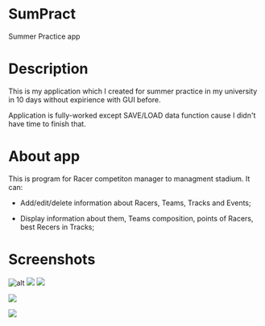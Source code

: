 # SumPract
Summer Practice app


# Description
This is my application which I created for summer practice in my university in 10 days without expirience with GUI before.

Application is fully-worked except SAVE/LOAD data function cause I didn't have time to finish that.


# About app
This is program for Racer competiton manager to managment stadium. It can:

* Add/edit/delete information about Racers, Teams, Tracks and Events;

* Display information about them, Teams composition, points of Racers, best Recers in Tracks;


# Screenshots

![alt](https://downloader.disk.yandex.ru/preview/88066f8c76d0ef36fe57431ced2d8e8431c823301588db5cf7f59daa7d2bf59a/5b5b47a0/jW3B_JcGnsPp2hHu3ifgKTmpPMbyUhFcUlquvlspMJztreK4dfhd44_lR69bUFiVc0aaFd-u9zFStCTm7dB0rQ%3D%3D?uid=0&filename=Снимок%20экрана%202018-07-27%20в%2015.25.13.png&disposition=inline&hash=&limit=0&content_type=image%2Fpng&tknv=v2&size=2880x1678)
![](https://downloader.disk.yandex.ru/preview/2d9e9e1658458ce4619bafce42ee8f9a9ac22873c771f24d8d398fb606a657cd/5b5b46a6/jW3B_JcGnsPp2hHu3ifgKVU0e_E_9JrtfhlxqeoedXjiTKsQCoJcPwwRFmSRjy_B6SoT77A3OVcMD6XXiwTl_Q%3D%3D?uid=0&filename=Снимок%20экрана%202018-07-27%20в%2015.11.21.png&disposition=inline&hash=&limit=0&content_type=image%2Fpng&tknv=v2&size=2880x1678)
![](https://downloader.disk.yandex.ru/preview/b25a4d6f951ca5655d0093440881772fbe9a7e6c1ff250b886b06e4279084f15/5b5b46b7/jW3B_JcGnsPp2hHu3ifgKZHYLyfpY6IhWuyNZg1jKrK6BrQ3teVZwgoB-Y8Whr2wy1XfxasocoVzhcuAAqH-QQ%3D%3D?uid=0&filename=Снимок%20экрана%202018-07-27%20в%2015.11.37.png&disposition=inline&hash=&limit=0&content_type=image%2Fpng&tknv=v2&size=2880x1678)


![](https://downloader.disk.yandex.ru/preview/d779081d2132e11438dcbbd5ad742f74344f5f9c30cf42d9ffeda54b91ae066a/5b5b46d0/jW3B_JcGnsPp2hHu3ifgKVcJcOTQUuPm0IXE9O9r7-_1iqheQy6ZVxdoYYZl0UYsVGf4XPbVppLz-2oYQwlWCA%3D%3D?uid=0&filename=Снимок%20экрана%202018-07-27%20в%2015.12.49.png&disposition=inline&hash=&limit=0&content_type=image%2Fpng&tknv=v2&size=2880x1678)


![](https://downloader.disk.yandex.ru/preview/d4e646367d15f41bee5ff5725b4836d303a998d7eb2225c4078d4473963586f1/5b5b4721/jW3B_JcGnsPp2hHu3ifgKepHNV4_qcINI691mCynXh4iAm7w17e0bo6XbmBFU7xJMYp81csUfu3dhRodIznAVg%3D%3D?uid=0&filename=Снимок%20экрана%202018-07-27%20в%2015.13.25.png&disposition=inline&hash=&limit=0&content_type=image%2Fpng&tknv=v2&size=2048x2048)
